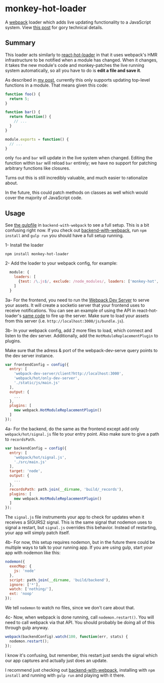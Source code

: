 
# monkey-hot-loader

A [webpack](http://webpack.github.io/docs/) loader which adds live
updating functionality to a JavaScript system. View
[this post](http://jlongster.com/Backend-Apps-with-Webpack--Part-III)
for gory technical details.

## Summary

This loader acts similarly to
[react-hot-loader](http://gaearon.github.io/react-hot-loader/) in that
it uses webpack's HMR infrastructure to be notified when a module has
changed. When it changes, it takes the new module's code and
monkey-patches the live running system automatically, so all you have
to do is **edit a file and save it**.

As described in
[my post](http://jlongster.com/Backend-Apps-with-Webpack--Part-III),
currently this only supports updating top-level functions in a module.
That means given this code:

```js
function foo() {
  return 5;
}

function bar() {
  return function() { 
    // ...
  }
}

module.exports = function() {
  // ...
}
```

only `foo` and `bar` will update in the live system when changed.
Editing the function within `bar` will reload `bar` entirely; we have
no support for patching arbitrary functions like closures.

Turns out this is still incredibly valuable, and much easier to
rationalize about.

In the future, this could patch methods on classes as well which would
cover the majority of JavaScript code.

## Usage

See [the gulpfile](https://github.com/jlongster/backend-with-webpack/blob/master/gulpfile.js) in `backend-with-webpack` to see a full setup. This is a bit confusing right now. If you check out [backend-with-webpack](https://github.com/jlongster/backend-with-webpack), run `npm install` and `gulp run` you should have a full setup running.

1- Install the loader

```
npm install monkey-hot-loader
```

2- Add the loader to your webpack config, for example:

```js
  module: {
    loaders: [
      {test: /\.js$/, exclude: /node_modules/, loaders: ['monkey-hot', 'babel'] },
    ]
  }
```

3a- For the frontend, you need to run the [Webpack Dev Server](http://webpack.github.io/docs/webpack-dev-server.html) to serve your assets. It will create a socketio server that your frontend uses to receive notifications. You can see an example of using the API in react-hot-loader's [same code](https://github.com/gaearon/react-hot-boilerplate/blob/master/server.js) to fire up the server. Make sure to load your assets from this server (i.e. `http://localhost:3000/js/bundle.js`).

3b- In your webpack config, add 2 more files to load, which connect and listen to the dev server. Additionally, add the `HotModuleReplacementPlugin` to plugins.

Make sure that the adress & port of the webpack-dev-serve query points to the dev server instance.

```js
var frontendConfig = config({
  entry: [
    'webpack-dev-server/client?http://localhost:3000',
    'webpack/hot/only-dev-server',
    './static/js/main.js'
  ],
  output: {
    ...
  },
  plugins: [
    new webpack.HotModuleReplacementPlugin()
  ]
});
```

4a- For the backend, do the same as the frontend except add only `webpack/hot/signal.js` file to your entry point. Also make sure to give a path to `recordsPath`.

```js
var backendConfig = config({
  entry: [
    'webpack/hot/signal.js',
    './src/main.js'
  ],
  target: 'node',
  output: {
    ...
  },
  recordsPath: path.join(__dirname, 'build/_records'),
  plugins: [
    new webpack.HotModuleReplacementPlugin()
  ]
});
```

The `signal.js` file instruments your app to check for updates when it receives a SIGURS2 signal. This is the same signal that nodemon uses to signal a restart, but `signal.js` overrides this behavior. Instead of restarting, your app will simply patch itself.

4b- For now, this setup requires nodemon, but in the future there could be multiple ways to talk to your running app. If you are using gulp, start your app with nodemon like this:

```js
nodemon({
  execMap: {
    js: 'node'
  },
  script: path.join(__dirname, 'build/backend'),
  ignore: ['*'],
  watch: ['nothing/'],
  ext: 'noop'
});
```

We tell `nodemon` to watch no files, since we don't care about that.

4c- Now, when webpack is done running, call `nodemon.restart()`. You will need to call webpack via that API. You should probably be doing all of this through gulp anyway.

```js
webpack(backendConfig).watch(100, function(err, stats) {
  nodemon.restart();
});
```

I know it's confusing, but remember, this restart just sends the signal which our app captures and actually just does an update.

I recommend just checking out [backend-with-webpack](https://github.com/jlongster/backend-with-webpack), installing with `npm install` and running with `gulp run` and playing with it there.

